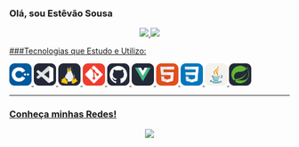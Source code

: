 ### Olá, sou Estêvão Sousa

<div align="center">
    <a href="https://github.com/ESTEV40">
    <img loading="lazy" height="180em" src="https://github-readme-stats.vercel.app/api?username=ESTEV40&show_icons=true&theme=radical&include_all_commits=true&count_private=true"/>
    <img loading="lazy" height="180em" src="https://github-readme-stats.vercel.app/api/top-langs/?username=ESTEV40&layout=compact&langs_count=7&theme=radical"/>
</div>



###Tecnologias que Estudo e Utilizo:

<div display = "inline-block">
    <img src = "https://github.com/tandpfun/skill-icons/blob/main/icons/CPP.svg" width="40" height="40"/>
    <img src="https://github.com/tandpfun/skill-icons/blob/main/icons/VSCode-Dark.svg" width="40" height="40" />
    <img loading="lazy" src="https://github.com/tandpfun/skill-icons/blob/main/icons/Linux-Dark.svg" width="40" height="40"/> 
    <img src="https://github.com/tandpfun/skill-icons/blob/main/icons/Git.svg" width="40" height="40" /> 
    <img src="https://github.com/tandpfun/skill-icons/blob/main/icons/Github-Dark.svg" width="40" height="40" /> 
    <img src = "https://github.com/tandpfun/skill-icons/blob/main/icons/VueJS-Dark.svg" width="40" height="40" />
    <img src="https://github.com/tandpfun/skill-icons/blob/main/icons/HTML.svg" width="40" height="40"/> 
    <img src="https://github.com/tandpfun/skill-icons/blob/main/icons/CSS.svg" width="40" height="40"/>
    <img src="https://github.com/tandpfun/skill-icons/blob/main/icons/Java-Light.svg" width="40" heigth="40"/>
    <img src="https://github.com/tandpfun/skill-icons/blob/main/icons/Spring-Dark.svg" width="40" heigth="40"/>
</div>

___
### Conheça minhas Redes!
<div align="center">
    <a href="https://www.linkedin.com/in/arthur-ramos-vieira-0b1345217/" target="blank"><img src="https://img.shields.io/badge/linkedin-%230077B5.svg?style=for-the-badge&logo=linkedin&logoColor=white"></a>
</div>
